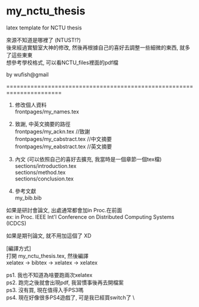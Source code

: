 # my_nctu_thesis
latex template for NCTU thesis

來源不知道是哪裡了 (NTUST!?) \
後來經過實驗室大神的修改, 然後再根據自己的喜好去調整一些細微的東西, 就多了這些東東 \
想參考學校格式, 可以看NCTU_files裡面的pdf檔

by wufish@gmail

======================================================================
1. 修改個人資料 \
frontpages/my_names.tex

2. 致謝, 中英文摘要的路徑 \
frontpages/my_ackn.tex		//致謝 \
frontpages/my_cabstract.tex	//中文摘要 \
frontpages/my_eabstract.tex	//英文摘要

3. 內文 (可以依照自己的喜好去擴充, 我當時是一個章節一個tex檔) \
sections/introduction.tex \
sections/method.tex \
sections/conclusion.tex

4. 參考文獻 \
my_bib.bib

如果是研討會論文, 出處通常都會加in Proc.在前面 \
ex: in Proc. IEEE Int'l Conference on Distributed Computing Systems (ICDCS)

如果是期刊論文, 就不用加這個了 XD


[編譯方式] \
打開 my_nctu_thesis.tex, 然後編譯 \
xelatex -> bibtex -> xelatex -> xelatex

ps1. 我也不知道為啥要跑兩次xelatex \
ps2. 跑完之後就會出現pdf, 我習慣事後再去開檔案 \
ps3. 沒有買, 現在值得入手PS3嗎 \
ps4. 現在好像很多PS4遊戲了, 可是我已經買switch了 \
